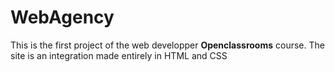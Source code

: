 # WebAgency

This is the first project of the web developper **Openclassrooms** course.
The site is an integration made entirely in HTML and CSS
